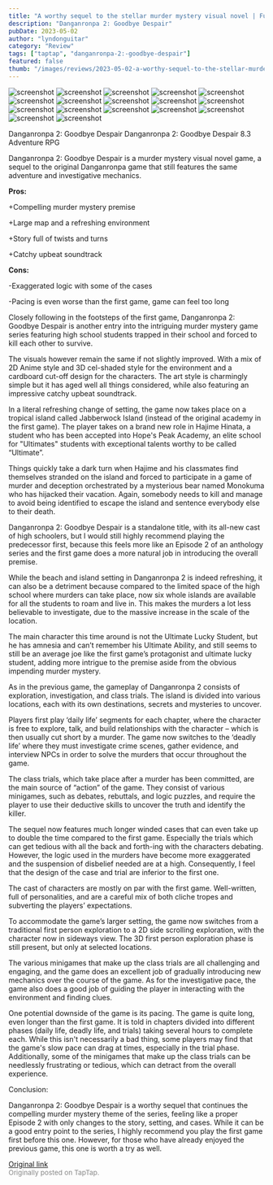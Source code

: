```yaml
---
title: "A worthy sequel to the stellar murder mystery visual novel | Full Review - Danganronpa 2"
description: "Danganronpa 2: Goodbye Despair"
pubDate: 2023-05-02
author: "lyndonguitar"
category: "Review"
tags: ["taptap", "danganronpa-2:-goodbye-despair"]
featured: false
thumb: "/images/reviews/2023-05-02-a-worthy-sequel-to-the-stellar-murder-mystery-visual-novel--full-review---danganronpa-2-0.avif"
---
```


<div class="gallery">
  <img src="/images/reviews/2023-05-02-a-worthy-sequel-to-the-stellar-murder-mystery-visual-novel--full-review---danganronpa-2-0.avif" alt="screenshot" />
  <img src="/images/reviews/2023-05-02-a-worthy-sequel-to-the-stellar-murder-mystery-visual-novel--full-review---danganronpa-2-1.avif" alt="screenshot" />
  <img src="/images/reviews/2023-05-02-a-worthy-sequel-to-the-stellar-murder-mystery-visual-novel--full-review---danganronpa-2-2.avif" alt="screenshot" />
  <img src="/images/reviews/2023-05-02-a-worthy-sequel-to-the-stellar-murder-mystery-visual-novel--full-review---danganronpa-2-3.avif" alt="screenshot" />
  <img src="/images/reviews/2023-05-02-a-worthy-sequel-to-the-stellar-murder-mystery-visual-novel--full-review---danganronpa-2-4.avif" alt="screenshot" />
  <img src="/images/reviews/2023-05-02-a-worthy-sequel-to-the-stellar-murder-mystery-visual-novel--full-review---danganronpa-2-5.avif" alt="screenshot" />
  <img src="/images/reviews/2023-05-02-a-worthy-sequel-to-the-stellar-murder-mystery-visual-novel--full-review---danganronpa-2-6.avif" alt="screenshot" />
  <img src="/images/reviews/2023-05-02-a-worthy-sequel-to-the-stellar-murder-mystery-visual-novel--full-review---danganronpa-2-7.avif" alt="screenshot" />
  <img src="/images/reviews/2023-05-02-a-worthy-sequel-to-the-stellar-murder-mystery-visual-novel--full-review---danganronpa-2-8.avif" alt="screenshot" />
  <img src="/images/reviews/2023-05-02-a-worthy-sequel-to-the-stellar-murder-mystery-visual-novel--full-review---danganronpa-2-9.avif" alt="screenshot" />
  <img src="/images/reviews/2023-05-02-a-worthy-sequel-to-the-stellar-murder-mystery-visual-novel--full-review---danganronpa-2-10.avif" alt="screenshot" />
  <img src="/images/reviews/2023-05-02-a-worthy-sequel-to-the-stellar-murder-mystery-visual-novel--full-review---danganronpa-2-11.avif" alt="screenshot" />
  <img src="/images/reviews/2023-05-02-a-worthy-sequel-to-the-stellar-murder-mystery-visual-novel--full-review---danganronpa-2-12.avif" alt="screenshot" />
  <img src="/images/reviews/2023-05-02-a-worthy-sequel-to-the-stellar-murder-mystery-visual-novel--full-review---danganronpa-2-13.avif" alt="screenshot" />
  <img src="/images/reviews/2023-05-02-a-worthy-sequel-to-the-stellar-murder-mystery-visual-novel--full-review---danganronpa-2-14.avif" alt="screenshot" />
  <img src="/images/reviews/2023-05-02-a-worthy-sequel-to-the-stellar-murder-mystery-visual-novel--full-review---danganronpa-2-15.avif" alt="screenshot" />
  <img src="/images/reviews/2023-05-02-a-worthy-sequel-to-the-stellar-murder-mystery-visual-novel--full-review---danganronpa-2-16.avif" alt="screenshot" />
</div>

Danganronpa 2: Goodbye Despair
Danganronpa 2: Goodbye Despair
8.3
Adventure
RPG

Danganronpa 2: Goodbye Despair is a murder mystery visual novel game, a sequel to the original Danganronpa game that still features the same adventure and investigative mechanics.


**Pros:**


+Compelling murder mystery premise

+Large map and a refreshing environment

+Story full of twists and turns

+Catchy upbeat soundtrack


**Cons:**


-Exaggerated logic with some of the cases

-Pacing is even worse than the first game, game can feel too long

Closely following in the footsteps of the first game, Danganronpa 2: Goodbye Despair is another entry into the intriguing murder mystery game series featuring high school students trapped in their school and forced to kill each other to survive.

The visuals however remain the same if not slightly improved. With a mix of 2D Anime style and 3D cel-shaded style for the environment and a cardboard cut-off design for the characters. The art style is charmingly simple but it has aged well all things considered, while also featuring an impressive catchy upbeat soundtrack.

In a literal refreshing change of setting, the game now takes place on a tropical island called Jabberwock Island (instead of the original academy in the first game). The player takes on a brand new role in Hajime Hinata, a student who has been accepted into Hope's Peak Academy, an elite school for "Ultimates" students with exceptional talents worthy to be called “Ultimate”.

Things quickly take a dark turn when Hajime and his classmates find themselves stranded on the island and forced to participate in a game of murder and deception orchestrated by a mysterious bear named Monokuma who has hijacked their vacation. Again, somebody needs to kill and manage to avoid being identified to escape the island and sentence everybody else to their death.

Danganronpa 2: Goodbye Despair is a standalone title, with its all-new cast of high schoolers, but I would still highly recommend playing the predecessor first, because this feels more like an Episode 2 of an anthology series and the first game does a more natural job in introducing the overall premise.

While the beach and island setting in Danganronpa 2 is indeed refreshing, it can also be a detriment because compared to the limited space of the high school where murders can take place, now six whole islands are available for all the students to roam and live in. This makes the murders a lot less believable to investigate, due to the massive increase in the scale of the location.

The main character this time around is not the Ultimate Lucky Student, but he has amnesia and can’t remember his Ultimate Ability, and still seems to still be an average joe like the first game’s protagonist and ultimate lucky student, adding more intrigue to the premise aside from the obvious impending murder mystery.

As in the previous game, the gameplay of Danganronpa 2 consists of exploration, investigation, and class trials. The island is divided into various locations, each with its own destinations, secrets and mysteries to uncover.

Players first play ‘daily life’ segments for each chapter, where the character is free to explore, talk, and build relationships with the character – which is then usually cut short by a murder. The game now switches to the ‘deadly life’ where they must investigate crime scenes, gather evidence, and interview NPCs in order to solve the murders that occur throughout the game.

The class trials, which take place after a murder has been committed, are the main source of “action” of the game. They consist of various minigames, such as debates, rebuttals, and logic puzzles, and require the player to use their deductive skills to uncover the truth and identify the killer.

The sequel now features much longer winded cases that can even take up to double the time compared to the first game. Especially the trials which can get tedious with all the back and forth-ing with the characters debating. However, the logic used in the murders have become more exaggerated and the suspension of disbelief needed are at a high. Consequently, I feel that the design of the case and trial are inferior to the first one.

The cast of characters are mostly on par with the first game. Well-written, full of personalities, and are a careful mix of both cliche tropes and subverting the players’ expectations.

To accommodate the game’s larger setting, the game now switches from a traditional first person exploration to a 2D side scrolling exploration, with the character now in sideways view. The 3D first person exploration phase is still present, but only at selected locations.

The various minigames that make up the class trials are all challenging and engaging, and the game does an excellent job of gradually introducing new mechanics over the course of the game. As for the investigative pace, the game also does a good job of guiding the player in interacting with the environment and finding clues.

One potential downside of the game is its pacing. The game is quite long, even longer than the first game. It is told in chapters divided into different phases (daily life, deadly life, and trials) taking several hours to complete each. While this isn't necessarily a bad thing, some players may find that the game's slow pace can drag at times, especially in the trial phase. Additionally, some of the minigames that make up the class trials can be needlessly frustrating or tedious, which can detract from the overall experience.

Conclusion:

Danganronpa 2: Goodbye Despair is a worthy sequel that continues the compelling murder mystery theme of the series, feeling like a proper Episode 2 with only changes to the story, setting, and cases. While it can be a good entry point to the series, I highly recommend you play the first game first before this one. However, for those who have already enjoyed the previous game, this one is worth a try as well.

[Original link](https://www.taptap.io/post/5307616)<br><span style="font-size: 0.95em; color: #888;">Originally posted on TapTap.</span>
